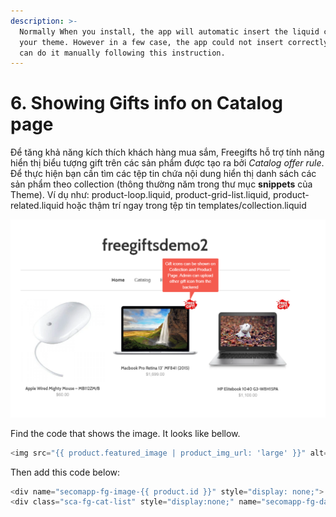```yaml
---
description: >-
  Normally When you install, the app will automatic insert the liquid code to
  your theme. However in a few case, the app could not insert correctly, so you
  can do it manually following this instruction.
---
```


# 6. Showing Gifts info on Catalog page

Để tăng khả năng kích thích khách hàng mua sắm, Freegifts hỗ trợ tính năng hiển thị biểu tượng gift trên các sản phẩm được tạo ra bởi _Catalog offer rule_. Để thực hiện bạn cần tìm các tệp tin chứa nội dung hiển thị danh sách các sản phẩm theo collection \(thông thường năm trong thư mục **snippets** của Theme\). Ví dụ như: product-loop.liquid, product-grid-list.liquid, product-related.liquid hoặc thậm trí ngay trong tệp tin templates/collection.liquid

![](.gitbook/assets/image%20%286%29.png)

Find the code that shows the image. It looks like bellow.

```elixir
<img src="{{ product.featured_image | product_img_url: 'large' }}" alt="{{ product.title | escape }}" />
```

Then add this code below:

```elixir
<div name="secomapp-fg-image-{{ product.id }}" style="display: none;"> {{ "icon-freegift.png" | asset_url | img_tag: "Free Gift", "sca-fg-img-label" }} </div>
<div class="sca-fg-cat-list" style="display:none;" name="secomapp-fg-data-{{ product.id }}" prod-show='list'> </div>
```



